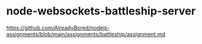 # node-websockets-battleship-server
https://github.com/AlreadyBored/nodejs-assignments/blob/main/assignments/battleship/assignment.md
